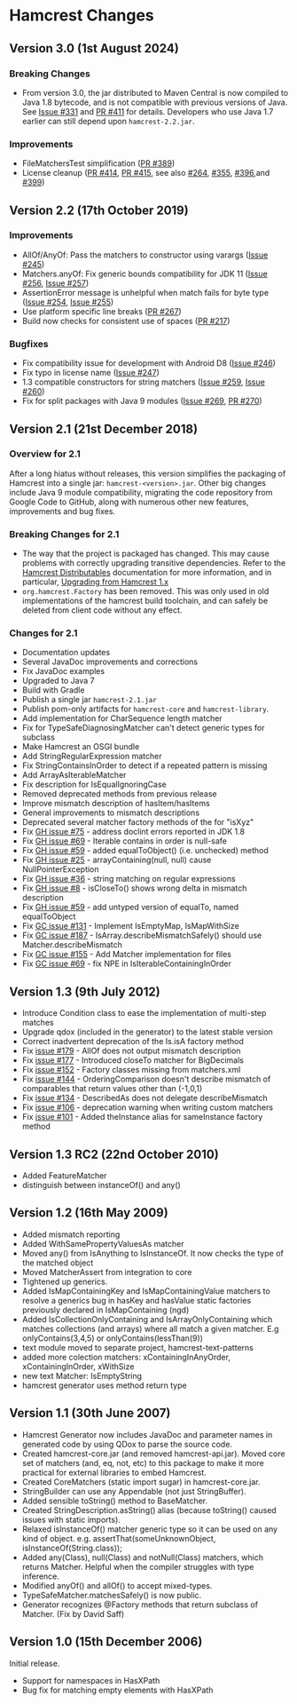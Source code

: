 # Hamcrest Changes

## Version 3.0 (1st August 2024)

### Breaking Changes

* From version 3.0, the jar distributed to Maven Central is now compiled to Java 1.8 bytecode,
  and is not compatible with previous versions of Java. See
  [Issue #331](https://github.com/hamcrest/JavaHamcrest/issues/331) and
  [PR #411](https://github.com/hamcrest/JavaHamcrest/issues/411) for details. Developers who use Java 1.7 earlier can still
  depend upon `hamcrest-2.2.jar`.

### Improvements

* FileMatchersTest simplification ([PR #389](https://github.com/hamcrest/JavaHamcrest/issues/389))
* License cleanup ([PR #414](https://github.com/hamcrest/JavaHamcrest/issues/414),
  [PR #415](https://github.com/hamcrest/JavaHamcrest/issues/415), see also
  [#264](https://github.com/hamcrest/JavaHamcrest/issues/264),
  [#355](https://github.com/hamcrest/JavaHamcrest/issues/355),
  [#396](https://github.com/hamcrest/JavaHamcrest/issues/396),and
  [#399](https://github.com/hamcrest/JavaHamcrest/issues/399))


## Version 2.2 (17th October 2019)

### Improvements

* AllOf/AnyOf: Pass the matchers to constructor using varargs ([Issue #245](https://github.com/hamcrest/JavaHamcrest/pull/245))
* Matchers.anyOf: Fix generic bounds compatibility for JDK 11 ([Issue #256](https://github.com/hamcrest/JavaHamcrest/issues/256), [Issue #257](https://github.com/hamcrest/JavaHamcrest/issues/257))
* AssertionError message is unhelpful when match fails for byte type ([Issue #254](https://github.com/hamcrest/JavaHamcrest/issues/254), [Issue #255](https://github.com/hamcrest/JavaHamcrest/issues/255))
* Use platform specific line breaks ([PR #267](https://github.com/hamcrest/JavaHamcrest/pull/267))
* Build now checks for consistent use of spaces ([PR #217](https://github.com/hamcrest/JavaHamcrest/pull/217))

### Bugfixes
* Fix compatibility issue for development with Android D8 ([Issue #246](https://github.com/hamcrest/JavaHamcrest/issues/246))
* Fix typo in license name ([Issue #247](https://github.com/hamcrest/JavaHamcrest/pull/247))
* 1.3 compatible constructors for string matchers ([Issue #259](https://github.com/hamcrest/JavaHamcrest/issues/259), [Issue #260](https://github.com/hamcrest/JavaHamcrest/issues/260))
* Fix for split packages with Java 9 modules ([Issue #269](https://github.com/hamcrest/JavaHamcrest/issues/269), [PR #270](https://github.com/hamcrest/JavaHamcrest/pull/270))


## Version 2.1 (21st December 2018)

### Overview for 2.1

After a long hiatus without releases, this version simplifies the packaging of
Hamcrest into a single jar: `hamcrest-<version>.jar`. Other big changes include
Java 9 module compatibility, migrating the code repository from Google Code to
GitHub, along with numerous other new features, improvements and bug fixes.

### Breaking Changes for 2.1

* The way that the project is packaged has changed. This may cause problems with
  correctly upgrading transitive dependencies. Refer to the
  [Hamcrest Distributables](http://hamcrest.org/JavaHamcrest/distributables.html)
  documentation for more information, and in particular,
  [Upgrading from Hamcrest 1.x](http://hamcrest.org/JavaHamcrest/distributables.html#upgrading-from-hamcrest-1.x)
* `org.hamcrest.Factory` has been removed. This was only used in old implementations
  of the hamcrest build toolchain, and can safely be deleted from client code without
  any effect.

### Changes for 2.1

* Documentation updates
* Several JavaDoc improvements and corrections
* Fix JavaDoc examples
* Upgraded to Java 7
* Build with Gradle
* Publish a single jar `hamcrest-2.1.jar`
* Publish pom-only artifacts for `hamcrest-core` and `hamcrest-library`.
* Add implementation for CharSequence length matcher
* Fix for TypeSafeDiagnosingMatcher can't detect generic types for subclass
* Make Hamcrest an OSGI bundle
* Add StringRegularExpression matcher
* Fix StringContainsInOrder to detect if a repeated pattern is missing
* Add ArrayAsIterableMatcher
* Fix description for IsEqualIgnoringCase
* Removed deprecated methods from previous release
* Improve mismatch description of hasItem/hasItems
* General improvements to mismatch descriptions
* Deprecated several matcher factory methods of the for "isXyz"
* Fix [GH issue #75](https://github.com/hamcrest/JavaHamcrest/issues/75) - address doclint errors reported in JDK 1.8
* Fix [GH issue #69](https://github.com/hamcrest/JavaHamcrest/issues/69) - Iterable contains in order is null-safe
* Fix [GH issue #59](https://github.com/hamcrest/JavaHamcrest/issues/59) - added equalToObject() (i.e. unchecked) method
* Fix [GH issue #25](https://github.com/hamcrest/JavaHamcrest/issues/25) - arrayContaining(null, null) cause NullPointerException
* Fix [GH issue #36](https://github.com/hamcrest/JavaHamcrest/issues/36) - string matching on regular expressions
* Fix [GH issue #8](https://github.com/hamcrest/JavaHamcrest/issues/8) - isCloseTo() shows wrong delta in mismatch description
* Fix [GH issue #59](https://github.com/hamcrest/JavaHamcrest/issues/59) - add untyped version of equalTo, named equalToObject
* Fix [GC issue #131](https://code.google.com/archive/p/hamcrest/issues/131) - Implement IsEmptyMap, IsMapWithSize
* Fix [GC issue #187](https://code.google.com/archive/p/hamcrest/issues/187) - IsArray.describeMismatchSafely() should use Matcher.describeMismatch
* Fix [GC issue #155](https://code.google.com/archive/p/hamcrest/issues/155) - Add Matcher implementation for files
* Fix [GC issue #69](https://code.google.com/archive/p/hamcrest/issues/69) - fix NPE in IsIterableContainingInOrder

## Version 1.3 (9th July 2012)

* Introduce Condition class to ease the implementation of multi-step matches
* Upgrade qdox (included in the generator) to the latest stable version
* Correct inadvertent deprecation of the Is.isA factory method
* Fix [issue #179](https://code.google.com/archive/p/hamcrest/issues/179) - AllOf does not output mismatch description
* Fix [issue #177](https://code.google.com/archive/p/hamcrest/issues/177) - Introduced closeTo matcher for BigDecimals
* Fix [issue #152](https://code.google.com/archive/p/hamcrest/issues/152) - Factory classes missing from matchers.xml
* Fix [issue #144](https://code.google.com/archive/p/hamcrest/issues/144) - OrderingComparison doesn't describe mismatch of comparables that return values other than (-1,0,1)
* Fix [issue #134](https://code.google.com/archive/p/hamcrest/issues/134) - DescribedAs does not delegate describeMismatch
* Fix [issue #106](https://code.google.com/archive/p/hamcrest/issues/106) - deprecation warning when writing custom matchers
* Fix [issue #101](https://code.google.com/archive/p/hamcrest/issues/101) - Added theInstance alias for sameInstance factory method

## Version 1.3 RC2 (22nd October 2010)

* Added FeatureMatcher
* distinguish between instanceOf() and any()

## Version 1.2 (16th May 2009)

* Added mismatch reporting
* Added WithSamePropertyValuesAs matcher
* Moved any() from IsAnything to IsInstanceOf. It now checks the type of the matched object
* Moved MatcherAssert from integration to core
* Tightened up generics.
* Added IsMapContainingKey and IsMapContainingValue matchers to resolve a
  generics bug in hasKey and hasValue static factories previously declared
  in IsMapContaining (ngd)
* Added IsCollectionOnlyContaining and IsArrayOnlyContaining which matches
  collections (and arrays) where all match a given matcher. E.g onlyContains(3,4,5)
  or onlyContains(lessThan(9))
* text module moved to separate project, hamcrest-text-patterns
* added more colection matchers: xContainingInAnyOrder, xContainingInOrder, xWithSize
* new text Matcher: IsEmptyString
* hamcrest generator uses method return type

## Version 1.1 (30th June 2007)

* Hamcrest Generator now includes JavaDoc and parameter names in generated code
  by using QDox to parse the source code.
* Created hamcrest-core.jar (and removed hamcrest-api.jar).
  Moved core set of matchers (and, eq, not, etc)
  to this package to make it more practical for external libraries
  to embed Hamcrest.
* Created CoreMatchers (static import sugar) in hamcrest-core.jar.
* StringBuilder can use any Appendable (not just StringBuffer).
* Added sensible toString() method to BaseMatcher.
* Created StringDescription.asString() alias (because toString() caused issues
  with static imports).
* Relaxed isInstanceOf() matcher generic type so it can be used on any kind of
  object. e.g. assertThat(someUnknownObject, isInstanceOf(String.class));
* Added any(Class<T>), null(Class<T>) and notNull(Class<T>) matchers, which returns
  Matcher<T>. Helpful when the compiler struggles with type inference.
* Modified anyOf() and allOf() to accept mixed-types.
* TypeSafeMatcher.matchesSafely() is now public.
* Generator recognizes @Factory methods that return subclass of Matcher.
  (Fix by David Saff)

## Version 1.0 (15th December 2006)

Initial release.

* Support for namespaces in HasXPath
* Bug fix for matching empty elements with HasXPath
